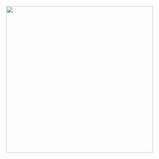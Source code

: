 <img src="https://github.com/estudiomaisum/Mobiliarios_para_primeira_infancia/assets/135167314/30bf9a63-0c7f-444b-91f1-58527eaf2427" width="400px" />


